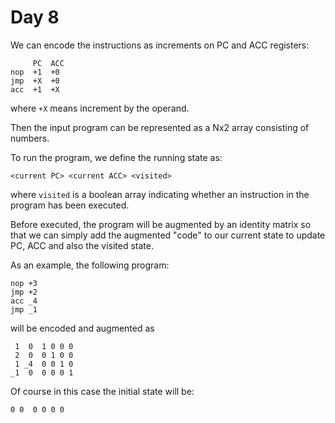 # Day 8

We can encode the instructions as increments on PC and ACC registers:

```
     PC  ACC
nop  +1  +0
jmp  +X  +0
acc  +1  +X
```

where `+X` means increment by the operand.

Then the input program can be represented as a Nx2 array consisting of numbers.

To run the program, we define the running state as:

```
<current PC> <current ACC> <visited>
```

where `visited` is a boolean array indicating whether an instruction in
the program has been executed.

Before executed, the program will be augmented by an identity matrix
so that we can simply add the augmented "code" to our current state
to update PC, ACC and also the visited state.

As an example, the following program:

```
nop +3
jmp +2
acc _4
jmp _1
```

will be encoded and augmented as

```
 1  0  1 0 0 0
 2  0  0 1 0 0
 1 _4  0 0 1 0
_1  0  0 0 0 1
```

Of course in this case the initial state will be:

```
0 0  0 0 0 0
```
